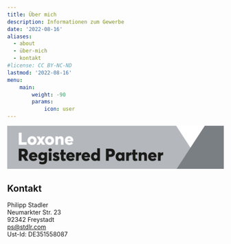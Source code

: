```yaml
---
title: Über mich
description: Informationen zum Gewerbe
date: '2022-08-16'
aliases:
  - about
  - über-mich
  - kontakt
#license: CC BY-NC-ND
lastmod: '2022-08-16'
menu:
    main: 
        weight: -90
        params:
            icon: user
---
```


![](Loxone_Logo-Partner_Registered.png)


## Kontakt
Philipp Stadler\
Neumarkter Str. 23\
92342 Freystadt\
<ps@stdlr.com>\
Ust-Id: DE351558087